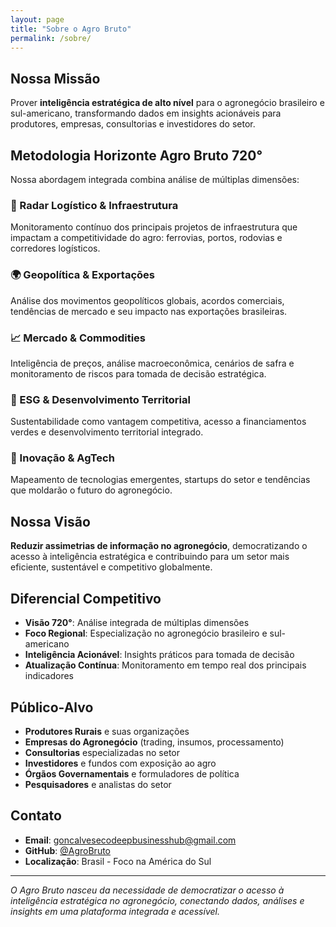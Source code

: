 ```yaml
---
layout: page
title: "Sobre o Agro Bruto"
permalink: /sobre/
---
```




## Nossa Missão

Prover **inteligência estratégica de alto nível** para o agronegócio brasileiro e sul-americano, transformando dados em insights acionáveis para produtores, empresas, consultorias e investidores do setor.

## Metodologia Horizonte Agro Bruto 720°

Nossa abordagem integrada combina análise de múltiplas dimensões:

### 🚂 Radar Logístico & Infraestrutura
Monitoramento contínuo dos principais projetos de infraestrutura que impactam a competitividade do agro: ferrovias, portos, rodovias e corredores logísticos.

### 🌍 Geopolítica & Exportações  
Análise dos movimentos geopolíticos globais, acordos comerciais, tendências de mercado e seu impacto nas exportações brasileiras.

### 📈 Mercado & Commodities
Inteligência de preços, análise macroeconômica, cenários de safra e monitoramento de riscos para tomada de decisão estratégica.

### 🌱 ESG & Desenvolvimento Territorial
Sustentabilidade como vantagem competitiva, acesso a financiamentos verdes e desenvolvimento territorial integrado.

### 🚀 Inovação & AgTech
Mapeamento de tecnologias emergentes, startups do setor e tendências que moldarão o futuro do agronegócio.

## Nossa Visão

**Reduzir assimetrias de informação no agronegócio**, democratizando o acesso à inteligência estratégica e contribuindo para um setor mais eficiente, sustentável e competitivo globalmente.

## Diferencial Competitivo

- **Visão 720°**: Análise integrada de múltiplas dimensões
- **Foco Regional**: Especialização no agronegócio brasileiro e sul-americano  
- **Inteligência Acionável**: Insights práticos para tomada de decisão
- **Atualização Contínua**: Monitoramento em tempo real dos principais indicadores

## Público-Alvo

- **Produtores Rurais** e suas organizações
- **Empresas do Agronegócio** (trading, insumos, processamento)
- **Consultorias** especializadas no setor
- **Investidores** e fundos com exposição ao agro
- **Órgãos Governamentais** e formuladores de política
- **Pesquisadores** e analistas do setor

## Contato

- **Email**: goncalvesecodeepbusinesshub@gmail.com
- **GitHub**: [@AgroBruto](https://github.com/AgroBruto)
- **Localização**: Brasil - Foco na América do Sul

---

*O Agro Bruto nasceu da necessidade de democratizar o acesso à inteligência estratégica no agronegócio, conectando dados, análises e insights em uma plataforma integrada e acessível.*


